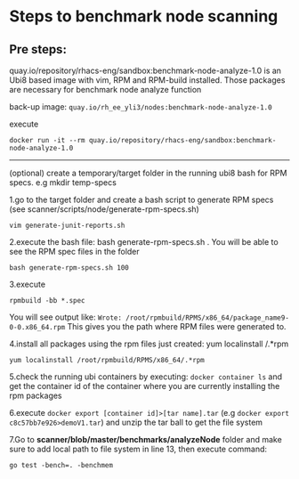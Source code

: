 # Steps to benchmark node scanning 

## Pre steps:

quay.io/repository/rhacs-eng/sandbox:benchmark-node-analyze-1.0 is an Ubi8 based image with vim, RPM and RPM-build installed. Those packages are necessary for benchmark node analyze function

back-up image: `quay.io/rh_ee_yli3/nodes:benchmark-node-analyze-1.0`

execute
```
docker run -it --rm quay.io/repository/rhacs-eng/sandbox:benchmark-node-analyze-1.0
```
---------------------------------------------------------------------------------------------

(optional) create a temporary/target folder in the running ubi8 bash for RPM specs. e.g mkdir temp-specs

1.go to the target folder and create a bash script to generate RPM specs (see scanner/scripts/node/generate-rpm-specs.sh)
```
vim generate-junit-reports.sh
```
2.execute the bash file: bash generate-rpm-specs.sh <number of the RPM specs>  . You will be able to see the RPM spec files in the folder
```
bash generate-rpm-specs.sh 100
```
3.execute
```
rpmbuild -bb *.spec
```
You will see output like: `Wrote: /root/rpmbuild/RPMS/x86_64/package_name9-0-0.x86_64.rpm` This gives you the path where RPM files were generated to.

4.install all packages using the rpm files just created: yum localinstall <path to rpm files>/.*rpm  
```
yum localinstall /root/rpmbuild/RPMS/x86_64/.*rpm
```
5.check the running ubi containers by executing: `docker container ls` and get the container id of the container where you are currently installing the rpm packages

6.execute `docker export [container id]>[tar name].tar` (e.g `docker export c8c57bb7e926>demoV1.tar`) and unzip the tar ball to get the file system

7.Go to **scanner/blob/master/benchmarks/analyzeNode** folder and make sure to add local path to file system in line 13, then execute command:
```
go test -bench=. -benchmem
```
